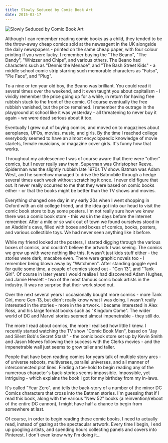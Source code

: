 ```yaml
---
title: Slowly Seduced by Comic Book Art
date: 2015-03-17
---
```


![Slowly Seduced by Comic Book Art](https://source.unsplash.com/FHnnjk1Yj7Y/1600x900)

Although I can remember reading comic books as a child, they tended to be the throw-away cheap comics sold at the newsagent in the UK alongside the daily newspapers - printed on the same cheap paper, with four colour printing if you were lucky. I remember buying the "The Beano", "The Dandy", "Whizzer and Chips", and various others. The Beano had characters such as "Dennis the Menace", and "The Bash Street Kids" - a middle school comic strip starring such memorable characters as "Fatso", "Pie Face", and "Plug".

To a nine or ten year old boy, the Beano was brilliant. You could read it several times over the weekend, and it even taught you about capitalism - I vividly remember the price going up for a while, in return for having free rubbish stuck to the front of the comic. Of course eventually the free rubbish vanished, but the price remained. I remember the outrage in the playground at school like it was yesterday - all threatening to never buy it again - we were dead serious about it too.

Eventually I grew out of buying comics, and moved on to magazines about aeroplanes, UFOs, movies, music, and girls. By the time I reached college everybody seemed to have an almost encyclopaedic knowledge of movie starlets, female musicians, or magazine cover girls. It's funny how that works.

Throughout my adolescence I was of course aware that there were "other" comics, but I never really saw them. Superman was Christopher Reeve. Spiderman was the slightly rubbish late 1970s TV show. Batman was Adam West, and he somehow managed to drive the Batmobile through a hedge several times each week without scratching it once. I never did figure that out. It never really occurred to me that they were based on comic books either - or that the books might be better than the TV shows and movies.

Everything changed one day in my early 20s when I went shopping in Oxford with an old college friend, and the idea got into our head to visit the comic book store to buy some posters. I'm not really sure how we knew there was a comic book store - this was in the days before the internet remember. After a mile or so walk out of town we found ourselves stood in an Aladdin's cave, filled with boxes and boxes of comics, books, posters, and various collectible toys. We had never seen anything like it before.

While my friend looked at the posters, I started digging through the various boxes of comics, and couldn't believe the artwork I was seeing. The comics we grew up with were nothing like this. It wasn't just kids stuff either - the stories were dark, macabre even. There were graphic novels too - I remember being blown away by "Watchmen". After standing goggle eyed for quite some time, a couple of comics stood out - "Gen 13", and "Tank Girl". Of course in later years I would realise I had discovered Adam Hughes, and Jamie Hewlett - two of the most famous comic book artists in the industry. It was no surprise that their work stood out.

Over the next several years I occasionally bought more comics - more Tank Girl, more Gen-13, but didn't really know what I was doing. I wasn't really interested in the stories - more in the artwork. I became interested in Alex Ross, and his large format books such as "Kingdom Come". The wider world of DC and Marvel stories seemed almost impenetrable - they still do.

The more I read about comics, the more I realised how little I knew. I recently started watching the TV show "Comic Book Men", based on "Jay and Silent Bob's Secret Stash" - the comic book store set up by Kevin Smith and Jason Mewes following their success with the Clerks movies - and the impenetrable wall just seems to grow taller and taller.

People that have been reading comics for years talk of multiple story arcs - of universe reboots, multiverses, parallel universes, and all manner of interconnected plot lines. Finding a toe-hold to begin reading any of the numerous character's back-stories seems impossible. Impossible, yet intriguing - which explains the book I got for my birthday from my in-laws.

It's called "Year Zero", and tells the back-story of a number of the minor DC Comics characters that cross into the Batman stories. I'm guessing that if I read this book, along with the various "New 52" books (a reinvention/reboot of the entire DC cannon), I might have half a chance to begin from somewhere at last.

Of course, in order to begin reading these comic books, I need to actually read, instead of gazing at the spectacular artwork. Every time I begin, I end up googling artists, and spending hours collecting panels and covers into Pinterest. I don't even know why I'm doing it...